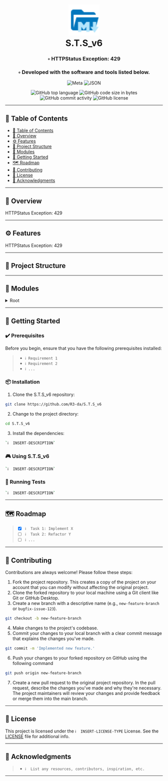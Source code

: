<div align="center">
<h1 align="center">
<img src="https://raw.githubusercontent.com/PKief/vscode-material-icon-theme/ec559a9f6bfd399b82bb44393651661b08aaf7ba/icons/folder-markdown-open.svg" width="100" />
<br>S.T.S_v6
</h1>
<h3>◦ HTTPStatus Exception: 429</h3>
<h3>◦ Developed with the software and tools listed below.</h3>

<p align="center">
<img src="https://img.shields.io/badge/Meta-0467DF.svg?style&logo=Meta&logoColor=white" alt="Meta" />
<img src="https://img.shields.io/badge/JSON-000000.svg?style&logo=JSON&logoColor=white" alt="JSON" />
</p>
<img src="https://img.shields.io/github/languages/top/R3-da/S.T.S_v6?style&color=5D6D7E" alt="GitHub top language" />
<img src="https://img.shields.io/github/languages/code-size/R3-da/S.T.S_v6?style&color=5D6D7E" alt="GitHub code size in bytes" />
<img src="https://img.shields.io/github/commit-activity/m/R3-da/S.T.S_v6?style&color=5D6D7E" alt="GitHub commit activity" />
<img src="https://img.shields.io/github/license/R3-da/S.T.S_v6?style&color=5D6D7E" alt="GitHub license" />
</div>

---

## 📒 Table of Contents
- [📒 Table of Contents](#-table-of-contents)
- [📍 Overview](#-overview)
- [⚙️ Features](#-features)
- [📂 Project Structure](#project-structure)
- [🧩 Modules](#modules)
- [🚀 Getting Started](#-getting-started)
- [🗺 Roadmap](#-roadmap)
- [🤝 Contributing](#-contributing)
- [📄 License](#-license)
- [👏 Acknowledgments](#-acknowledgments)

---


## 📍 Overview

HTTPStatus Exception: 429

---

## ⚙️ Features

HTTPStatus Exception: 429

---


## 📂 Project Structure




---

## 🧩 Modules

<details closed><summary>Root</summary>

| File                                                                                                                       | Summary                   |
| ---                                                                                                                        | ---                       |
| [Carpet 2.png.meta](https://github.com/R3-da/S.T.S_v6/blob/main/Assets\Carpet 2.png.meta)                                  | HTTPStatus Exception: 429 |
| [GameComponent.meta](https://github.com/R3-da/S.T.S_v6/blob/main/Assets\GameComponent.meta)                                | HTTPStatus Exception: 429 |
| [Scene.unity.meta](https://github.com/R3-da/S.T.S_v6/blob/main/Assets\Scene.unity.meta)                                    | HTTPStatus Exception: 429 |
| [SceneSettings.lighting.meta](https://github.com/R3-da/S.T.S_v6/blob/main/Assets\SceneSettings.lighting.meta)              | HTTPStatus Exception: 429 |
| [Script.meta](https://github.com/R3-da/S.T.S_v6/blob/main/Assets\Script.meta)                                              | HTTPStatus Exception: 429 |
| [B.G.meta](https://github.com/R3-da/S.T.S_v6/blob/main/Assets\GameComponent\B.G.meta)                                      | HTTPStatus Exception: 429 |
| [Carpet.meta](https://github.com/R3-da/S.T.S_v6/blob/main/Assets\GameComponent\Carpet.meta)                                | HTTPStatus Exception: 429 |
| [Shapes.meta](https://github.com/R3-da/S.T.S_v6/blob/main/Assets\GameComponent\Shapes.meta)                                | HTTPStatus Exception: 429 |
| [BG.UNITY.png.meta](https://github.com/R3-da/S.T.S_v6/blob/main/Assets\GameComponent\B.G\BG.UNITY.png.meta)                | HTTPStatus Exception: 429 |
| [Target.png.meta](https://github.com/R3-da/S.T.S_v6/blob/main/Assets\GameComponent\B.G\Target.png.meta)                    | HTTPStatus Exception: 429 |
| [Carpet 1.png.meta](https://github.com/R3-da/S.T.S_v6/blob/main/Assets\GameComponent\Carpet\Carpet 1.png.meta)             | HTTPStatus Exception: 429 |
| [Carpet 2.png.meta](https://github.com/R3-da/S.T.S_v6/blob/main/Assets\GameComponent\Carpet\Carpet 2.png.meta)             | HTTPStatus Exception: 429 |
| [Markers.png.meta](https://github.com/R3-da/S.T.S_v6/blob/main/Assets\GameComponent\Carpet\Markers.png.meta)               | HTTPStatus Exception: 429 |
| [Cube_en.png.meta](https://github.com/R3-da/S.T.S_v6/blob/main/Assets\GameComponent\Shapes\Cube_en.png.meta)               | HTTPStatus Exception: 429 |
| [Cylendre_en 1.png.meta](https://github.com/R3-da/S.T.S_v6/blob/main/Assets\GameComponent\Shapes\Cylendre_en 1.png.meta)   | HTTPStatus Exception: 429 |
| [losange.png.meta](https://github.com/R3-da/S.T.S_v6/blob/main/Assets\GameComponent\Shapes\losange.png.meta)               | HTTPStatus Exception: 429 |
| [Pentagone_en 1.png.meta](https://github.com/R3-da/S.T.S_v6/blob/main/Assets\GameComponent\Shapes\Pentagone_en 1.png.meta) | HTTPStatus Exception: 429 |
| [Pyramid_en 1.png.meta](https://github.com/R3-da/S.T.S_v6/blob/main/Assets\GameComponent\Shapes\Pyramid_en 1.png.meta)     | HTTPStatus Exception: 429 |
| [Shapes_Move.cs](https://github.com/R3-da/S.T.S_v6/blob/main/Assets\Script\Shapes_Move.cs)                                 | HTTPStatus Exception: 429 |
| [Shapes_Move.cs.meta](https://github.com/R3-da/S.T.S_v6/blob/main/Assets\Script\Shapes_Move.cs.meta)                       | HTTPStatus Exception: 429 |
| [Shape_Properties.cs](https://github.com/R3-da/S.T.S_v6/blob/main/Assets\Script\Shape_Properties.cs)                       | HTTPStatus Exception: 429 |
| [Shape_Properties.cs.meta](https://github.com/R3-da/S.T.S_v6/blob/main/Assets\Script\Shape_Properties.cs.meta)             | HTTPStatus Exception: 429 |
| [PackageManagerSettings.asset](https://github.com/R3-da/S.T.S_v6/blob/main/ProjectSettings\PackageManagerSettings.asset)   | HTTPStatus Exception: 429 |
| [PresetManager.asset](https://github.com/R3-da/S.T.S_v6/blob/main/ProjectSettings\PresetManager.asset)                     | HTTPStatus Exception: 429 |
| [VersionControlSettings.asset](https://github.com/R3-da/S.T.S_v6/blob/main/ProjectSettings\VersionControlSettings.asset)   | HTTPStatus Exception: 429 |
| [VFXManager.asset](https://github.com/R3-da/S.T.S_v6/blob/main/ProjectSettings\VFXManager.asset)                           | HTTPStatus Exception: 429 |

</details>

---

## 🚀 Getting Started

### ✔️ Prerequisites

Before you begin, ensure that you have the following prerequisites installed:
> - `ℹ️ Requirement 1`
> - `ℹ️ Requirement 2`
> - `ℹ️ ...`

### 📦 Installation

1. Clone the S.T.S_v6 repository:
```sh
git clone https://github.com/R3-da/S.T.S_v6
```

2. Change to the project directory:
```sh
cd S.T.S_v6
```

3. Install the dependencies:
```sh
`ℹ️  INSERT-DESCRIPTION`
```

### 🎮 Using S.T.S_v6

```sh
`ℹ️  INSERT-DESCRIPTION`
```

### 🧪 Running Tests
```sh
`ℹ️  INSERT-DESCRIPTION`
```

---


## 🗺 Roadmap

> - [X] `ℹ️  Task 1: Implement X`
> - [ ] `ℹ️  Task 2: Refactor Y`
> - [ ] `ℹ️ ...`


---

## 🤝 Contributing

Contributions are always welcome! Please follow these steps:
1. Fork the project repository. This creates a copy of the project on your account that you can modify without affecting the original project.
2. Clone the forked repository to your local machine using a Git client like Git or GitHub Desktop.
3. Create a new branch with a descriptive name (e.g., `new-feature-branch` or `bugfix-issue-123`).
```sh
git checkout -b new-feature-branch
```
4. Make changes to the project's codebase.
5. Commit your changes to your local branch with a clear commit message that explains the changes you've made.
```sh
git commit -m 'Implemented new feature.'
```
6. Push your changes to your forked repository on GitHub using the following command
```sh
git push origin new-feature-branch
```
7. Create a new pull request to the original project repository. In the pull request, describe the changes you've made and why they're necessary.
The project maintainers will review your changes and provide feedback or merge them into the main branch.

---

## 📄 License

This project is licensed under the `ℹ️  INSERT-LICENSE-TYPE` License. See the [LICENSE](https://docs.github.com/en/communities/setting-up-your-project-for-healthy-contributions/adding-a-license-to-a-repository) file for additional info.

---

## 👏 Acknowledgments

> - `ℹ️  List any resources, contributors, inspiration, etc.`

---
